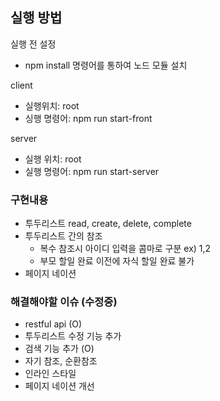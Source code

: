 ## 실행 방법

실행 전 설정   
- npm install 명령어를 통하여 노드 모듈 설치

client   
 - 실행위치: root  
 - 싱행 명령어: npm run start-front
 
 server  
 - 실행 위치: root  
 - 실행 명령어: npm run start-server
 
### 구현내용
- 투두리스트 read, create, delete, complete
- 투두리스트 간의 참조 
  - 복수 참조시 아이디 입력을 콤마로 구분 ex) 1,2
  - 부모 할일 완료 이전에 자식 할일 완료 불가 
- 페이지 네이션

### 해결해야할 이슈 (수정중)
- restful api (O)
- 투두리스트 수정 기능 추가
- 검색 기능 추가 (O)
- 자기 참조, 순환참조
- 인라인 스타일
- 페이지 네이션 개선
